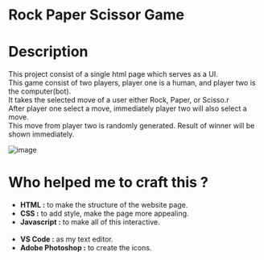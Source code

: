 # Rock Paper Scissor Game

# Description
This project consist of a single html page which serves as a UI. <br>
This game consist of two players, player one is a human, and player two is the computer(bot). <br>
It takes the selected move of a user either Rock, Paper, or Scisso.r <br>
After player one select a move, immediately player two will also select a move. <br>
This move from player two is randomly generated.
Result of winner will be shown immediately.

![image](https://github.com/therenze/Javascript--Rock-Paper-Scissor-Game/assets/140293756/73126b2b-14f8-4995-8204-f031cf341a2a)


# Who helped me to craft this ?
<ul>
  <li><b>HTML :</b> to make the structure of the website page.</li>
  <li><b>CSS :</b> to add style, make the page more appealing.</li>
  <li><b>Javascript :</b> to make all of this interactive.</li> 
  <br>
  <li><b>VS Code :</b> as my text editor.</li>
  <li><b>Adobe Photoshop :</b> to create the icons.</li>
</ul>
